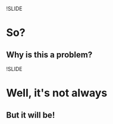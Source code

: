 !SLIDE
# So? #

## Why is this a problem? ##

!SLIDE

# Well, it's not always #
## But it will be! ##
